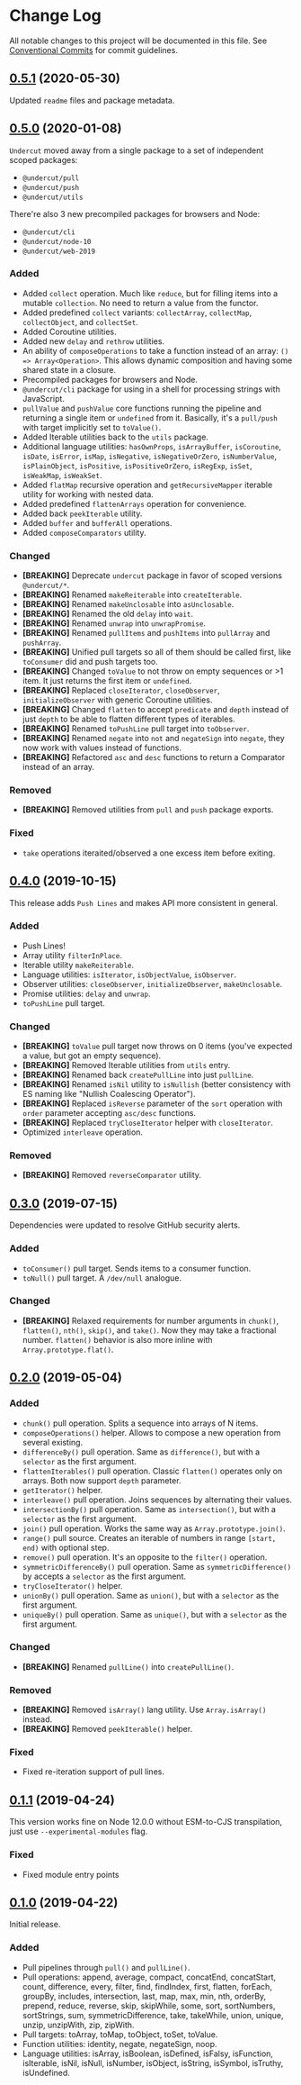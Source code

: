 # Change Log

All notable changes to this project will be documented in this file.
See [Conventional Commits](https://conventionalcommits.org) for commit guidelines.

## [0.5.1](https://github.com/the-spyke/undercut/compare/v0.5.0...v0.5.1) (2020-05-30)

Updated `readme` files and package metadata.

## [0.5.0](https://github.com/the-spyke/undercut/compare/v0.4.0...v0.5.0) (2020-01-08)

`Undercut` moved away from a single package to a set of independent scoped packages:

- `@undercut/pull`
- `@undercut/push`
- `@undercut/utils`

There're also 3 new precompiled packages for browsers and Node:

- `@undercut/cli`
- `@undercut/node-10`
- `@undercut/web-2019`

### Added

- Added `collect` operation. Much like `reduce`, but for filling items into a mutable `collection`. No need to return a value from the functor.
- Added predefined `collect` variants: `collectArray`, `collectMap`, `collectObject`, and `collectSet`.
- Added Coroutine utilities.
- Added new `delay` and `rethrow` utilities.
- An ability of `composeOperations` to take a function instead of an array: `() => Array<Operation>`. This allows dynamic composition and having some shared state in a closure.
- Precompiled packages for browsers and Node.
- `@undercut/cli` package for using in a shell for processing strings with JavaScript.
- `pullValue` and `pushValue` core functions running the pipeline and returning a single item or `undefined` from it. Basically, it's a `pull/push` with target implicitly set to `toValue()`.
- Added Iterable utilities back to the `utils` package.
- Additional language utilities: `hasOwnProps`, `isArrayBuffer`, `isCoroutine`, `isDate`, `isError`, `isMap`, `isNegative`, `isNegativeOrZero`, `isNumberValue`, `isPlainObject`, `isPositive`, `isPositiveOrZero`, `isRegExp`, `isSet`, `isWeakMap`, `isWeakSet`.
- Added `flatMap` recursive operation and `getRecursiveMapper` iterable utility for working with nested data.
- Added predefined `flattenArrays` operation for convenience.
- Added back `peekIterable` utility.
- Added `buffer` and `bufferAll` operations.
- Added `composeComparators` utility.

### Changed

- **[BREAKING]** Deprecate `undercut` package in favor of scoped versions `@undercut/*`.
- **[BREAKING]** Renamed `makeReiterable` into `createIterable`.
- **[BREAKING]** Renamed `makeUnclosable` into `asUnclosable`.
- **[BREAKING]** Renamed the old `delay` into `wait`.
- **[BREAKING]** Renamed `unwrap` into `unwrapPromise`.
- **[BREAKING]** Renamed `pullItems` and `pushItems` into `pullArray` and `pushArray`.
- **[BREAKING]** Unified pull targets so all of them should be called first, like `toConsumer` did and push targets too.
- **[BREAKING]** Changed `toValue` to not throw on empty sequences or >1 item. It just returns the first item or `undefined`.
- **[BREAKING]** Replaced `closeIterator`, `closeObserver`, `initializeObserver` with generic Coroutine utilities.
- **[BREAKING]** Changed `flatten` to accept `predicate` and `depth` instead of just `depth` to be able to flatten different types of iterables.
- **[BREAKING]** Renamed `toPushLine` pull target into `toObserver`.
- **[BREAKING]** Renamed `negate` into `not` and `negateSign` into `negate`, they now work with values instead of functions.
- **[BREAKING]** Refactored `asc` and `desc` functions to return a Comparator instead of an array.

### Removed

- **[BREAKING]** Removed utilities from `pull` and `push` package exports.

### Fixed

- `take` operations iteraited/observed a one excess item before exiting.

## [0.4.0](https://github.com/the-spyke/undercut/compare/v0.3.0...v0.4.0) (2019-10-15)

This release adds `Push Lines` and makes API more consistent in general.

### Added

- Push Lines!
- Array utility `filterInPlace`.
- Iterable utility `makeReiterable`.
- Language utilities: `isIterator`, `isObjectValue`, `isObserver`.
- Observer utilities: `closeObserver`, `initializeObserver`, `makeUnclosable`.
- Promise utilities: `delay` and `unwrap`.
- `toPushLine` pull target.

### Changed

- **[BREAKING]** `toValue` pull target now throws on 0 items (you've expected a value, but got an empty sequence).
- **[BREAKING]** Removed Iterable utilities from `utils` entry.
- **[BREAKING]** Renamed back `createPullLine` into just `pullLine`.
- **[BREAKING]** Renamed `isNil` utility to `isNullish` (better consistency with ES naming like "Nullish Coalescing Operator").
- **[BREAKING]** Replaced `isReverse` parameter of the `sort` operation with `order` parameter accepting `asc/desc` functions.
- **[BREAKING]** Replaced `tryCloseIterator` helper with `closeIterator`.
- Optimized `interleave` operation.

### Removed

- **[BREAKING]** Removed `reverseComparator` utility.

## [0.3.0](https://github.com/the-spyke/undercut/compare/v0.2.0...v0.3.0) (2019-07-15)

Dependencies were updated to resolve GitHub security alerts.

### Added

- `toConsumer()` pull target. Sends items to a consumer function.
- `toNull()` pull target. A `/dev/null` analogue.

### Changed

- **[BREAKING]** Relaxed requirements for number arguments in `chunk()`, `flatten()`, `nth()`, `skip()`, and `take()`. Now they may take a fractional number. `flatten()` behavior is also more inline with `Array.prototype.flat()`.

## [0.2.0](https://github.com/the-spyke/undercut/compare/v0.1.1...v0.2.0) (2019-05-04)

### Added

- `chunk()` pull operation. Splits a sequence into arrays of N items.
- `composeOperations()` helper. Allows to compose a new operation from several existing.
- `differenceBy()` pull operation. Same as `difference()`, but with a `selector` as the first argument.
- `flattenIterables()` pull operation. Classic `flatten()` operates only on arrays. Both now support `depth` parameter.
- `getIterator()` helper.
- `interleave()` pull operation. Joins sequences by alternating their values.
- `intersectionBy()` pull operation. Same as `intersection()`, but with a `selector` as the first argument.
- `join()` pull operation. Works the same way as `Array.prototype.join()`.
- `range()` pull source. Creates an iterable of numbers in range `[start, end)` with optional step.
- `remove()` pull operation. It's an opposite to the `filter()` operation.
- `symmetricDifferenceBy()` pull operation. Same as `symmetricDifference()` by accepts a `selector` as the first argument.
- `tryCloseIterator()` helper.
- `unionBy()` pull operation. Same as `union()`, but with a `selector` as the first argument.
- `uniqueBy()` pull operation. Same as `unique()`, but with a `selector` as the first argument.

### Changed

- **[BREAKING]** Renamed `pullLine()` into `createPullLine()`.

### Removed

- **[BREAKING]** Removed `isArray()` lang utility. Use `Array.isArray()` instead.
- **[BREAKING]** Removed `peekIterable()` helper.

### Fixed

- Fixed re-iteration support of pull lines.

## [0.1.1](https://github.com/the-spyke/undercut/compare/v0.1.0...v0.1.1) (2019-04-24)

This version works fine on Node 12.0.0 without ESM-to-CJS transpilation, just use `--experimental-modules` flag.

### Fixed

- Fixed module entry points

## [0.1.0](https://github.com/the-spyke/undercut/compare/ab6e2ba...v0.1.0) (2019-04-22)

Initial release.

### Added

- Pull pipelines through `pull()` and `pullLine()`.
- Pull operations: append, average, compact, concatEnd, concatStart, count, difference, every, filter, find, findIndex, first, flatten, forEach, groupBy, includes, intersection, last, map, max, min, nth, orderBy, prepend, reduce, reverse, skip, skipWhile, some, sort, sortNumbers, sortStrings, sum, symmetricDifference, take, takeWhile, union, unique, unzip, unzipWith, zip, zipWith.
- Pull targets: toArray, toMap, toObject, toSet, toValue.
- Function utilities: identity, negate, negateSign, noop.
- Language utilities: isArray, isBoolean, isDefined, isFalsy, isFunction, isIterable, isNil, isNull, isNumber, isObject, isString, isSymbol, isTruthy, isUndefined.
